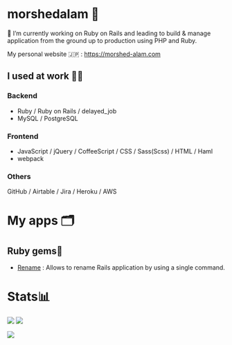 # morshedalam 🙂

<!--
**morshedalam/morshedalam** is a ✨ _special_ ✨ repository because its `README.md` (this file) appears on your GitHub profile.

Here are some ideas to get you started:

- 🔭 I’m currently working on ...
- 🌱 I’m currently learning ...
- 👯 I’m looking to collaborate on ...
- 🤔 I’m looking for help with ...
- 💬 Ask me about ...
- 📫 How to reach me: ...
- 😄 Pronouns: ...
- ⚡ Fun fact: ...
-->

🔭 I’m currently working on Ruby on Rails and leading to build & manage application from the ground up to production using PHP and Ruby.

My personal website :jp: : https://morshed-alam.com

## I used at work 👩‍💻

### Backend
* Ruby / Ruby on Rails / delayed_job
* MySQL / PostgreSQL

### Frontend
* JavaScript / jQuery / CoffeeScript / CSS / Sass(Scss) / HTML / Haml
* webpack

### Others
GitHub / Airtable / Jira / Heroku / AWS

# My apps 🗂

## Ruby gems💎

* [Rename](https://github.com/morshedalam/rename) : Allows to rename Rails application by using a single command.

<!--
## Services🍩

* [@rails_study_bot](https://twitter.com/rails_study_bot) : This bot tweets rails methods and GitHub URLs.
* [@ruby_study_bot](https://twitter.com/ruby_study_bot) : This bot tweets Ruby methods and the corresponding pages of the reference manual.
* [multi-tab-markdown](https://madogiwa0124.github.io/multi-tab-markdown/) : markdown editor with multi tabbed functionality.
* [Dogfeeds](https://dogfeeds.herokuapp.com/) : This is a service that can compile Rss.

## Others🤖

* [my_rails_template](https://github.com/madogiwa0124/my_rails_template) : My application template for Ruby on Rails.
* [CameRuby](https://github.com/madogiwa0124/CameRuby) : camelCase🐫 + Ruby💎 = 🐫CameRuby💎.
* [webpack_study](https://github.com/madogiwa0124/webpack_study) : repository for webpack study.
* [JavaScriptGameExam](https://github.com/madogiwa0124/JavaScriptGameExam) : games made using JavaScript/TypeScript.
* [rails-heroku-terraform](https://github.com/madogiwa0124/rails-heroku-terraform) : terraform template for running Rails on Heroku.
-->
# Stats📊

![](https://github-profile-summary-cards.vercel.app/api/cards/stats?username=morshedalam&theme=default)
![](https://github-profile-summary-cards.vercel.app/api/cards/repos-per-language?username=morshedalam&theme=default)

![](https://github-profile-summary-cards.vercel.app/api/cards/profile-details?username=morshedalam&theme=default)
